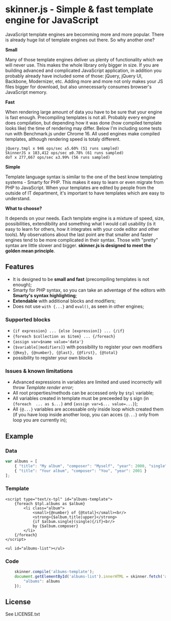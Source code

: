 # skinner.js - Simple & fast template engine for JavaScript

JavaScript template engines are becomming more and more popular. There is
already huge list of template engines out there. So why another one?

**Small**

Many of those template engines deliver us plenty of functionality which we 
will never use. This makes the whole library only bigger in size. If you 
are building advanced and complicated JavaScript application, in addition you 
probably already have included some of those: jQuery, jQuery UI, Backbone, 
Modernizer, etc. Adding more and more not only makes your JS files bigger 
for download, but also unnecessarly consumes browser's JavaScript memory.

**Fast**

When rendering large amount of data you have to be sure that your engine is 
fast enough. Precompiling templates is not all. Probably every engine does 
compilation, but depending how it was done (how compiled template looks like) 
the time of rendering may differ. Below I'm including some tests run with 
Benchmark.js under Chrome 16. All used engines make compiled templates, 
although rendering speed is totaly different.

	jQuery.tmpl x 946 ops/sec ±5.60% (51 runs sampled)
	SkinnerJS x 183,412 ops/sec ±0.78% (61 runs sampled)
	doT x 277,667 ops/sec ±3.99% (56 runs sampled)

**Simple**

Template language syntax is similar to the one of the best know templating
systems - Smarty for PHP. This makes it easy to learn or even migrate from
PHP to JavaScript. When your templates are edited by people from the outside 
of IT department, it's important to have templates which are easy to understand.

**What to choose?**

It depends on your needs. Each template engine is a mixture of speed, size,
possibilities, extendibility and something what I would call usability (is it 
easy to learn for others, how it integrates with your code editor and other 
tools). My observations about the last point are that smaller and faster 
engines tend to be more complicated in their syntax. Those with "pretty" syntax 
are little slower and bigger.
**skinner.js is designed to meet the golden mean principle**.

## Features

* It is designed to be **small and fast** (precompiling templates is not enough);
* Smarty for PHP syntax, so you can take an adventage of the editors with 
**Smarty's syntax highlighting**;
* **Extendable** with additional blocks and modifiers;
* Does not use `with {...}` and `eval()`, as seen in other engines;

### Supported blocks

* `{if expression} ... {else [expression]} ... {/if}`
* `{foreach $collection as $item} ... {/foreach}`
* `{assign var=$name value='data'}`
* `{$variable[|modifiers]}` with possibility to register your own modifiers
* `{@key}, {@number}, {@last}, {@first}, {@total}`
* possibility to register your own blocks

### Issues & known limitations

* Advanced expressions in variables are limited and used incorrectly will throw
*Template render error*;
* All root properties/methods can be accessed only by `$tpl` variable;
* All variables created in template must be preceeded by `$` sign (in `{foreach 
... as $...}` and `{assign var=$... value=...}`);
* All `{@...}` variables are accessable only inside loop which created them (if 
you have loop inside another loop, you can acces `{@...}` only from loop you are 
currently in);

## Example

### Data

~~~ js
var albums = [
	{ "title": "My album", "composer": "Myself", "year": 2000, "single": true },
	{ "title": "Your album", "composer": "You", "year": 2001 }
];
~~~

### Template

	<script type="text/x-tpl" id="albums-template">
		{foreach $tpl.albums as $album}
			<li class="album">
				<small>{@number} of {@total}</small><br/>
				<strong>{$album.title|upper}</strong>
				{if $album.single}(single){/if}<br/>
				by {$album.composer}
			</li>
		{/foreach}
	</script>

	<ul id="albums-list"></ul>

### Code

~~~ js
	skinner.compile('albums-template');
	document.getElementById('albums-list').innerHTML = skinner.fetch('albums-template', {
		"albums": albums
	});
~~~

## License

See LICENSE.txt
